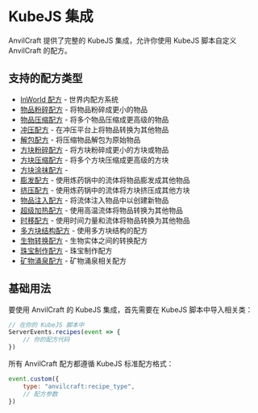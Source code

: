 # KubeJS 集成

AnvilCraft 提供了完整的 KubeJS 集成，允许你使用 KubeJS 脚本自定义 AnvilCraft 的配方。

## 支持的配方类型

- [InWorld 配方](00_inworld_recipe.md) - 世界内配方系统
- [物品粉碎配方](01_item_crush_recipe.md) - 将物品粉碎成更小的物品
- [物品压缩配方](02_item_compress_recipe.md) - 将多个物品压缩成更高级的物品
- [冲压配方](03_stamping_recipe.md) - 在冲压平台上将物品转换为其他物品
- [解包配方](04_unpack_recipe.md) - 将压缩物品解包为原始物品
- [方块粉碎配方](05_block_crush_recipe.md) - 将方块粉碎成更小的方块或物品
- [方块压缩配方](06_block_compress_recipe.md) - 将多个方块压缩成更高级的方块
- [方块涂抹配方](07_block_smear_recipe.md) - 
- [膨发配方](08_bulging_recipe.md) - 使用炼药锅中的流体将物品膨发成其他物品
- [挤压配方](09_squeezing_recipe.md) - 使用炼药锅中的流体将方块挤压成其他方块
- [物品注入配方](10_item_inject_recipe.md) - 将流体注入物品中以创建新物品
- [超级加热配方](11_super_heating_recipe.md) - 使用高温流体将物品转换为其他物品
- [时移配方](12_time_warp_recipe.md) - 使用时间力量和流体将物品转换为其他物品
- [多方块结构配方](13_multiblock_recipe.md) - 使用多方块结构的配方
- [生物转换配方](14_mob_transform_recipe.md) - 生物实体之间的转换配方
- [珠宝制作配方](15_jewel_crafting_recipe.md) - 珠宝制作配方
- [矿物涌泉配方](16_mineral_fountain_recipe.md) - 矿物涌泉相关配方

## 基础用法

要使用 AnvilCraft 的 KubeJS 集成，首先需要在 KubeJS 脚本中导入相关类：

```js
// 在你的 KubeJS 脚本中
ServerEvents.recipes(event => {
    // 你的配方代码
})
```

所有 AnvilCraft 配方都遵循 KubeJS 标准配方格式：

```js
event.custom({
    type: "anvilcraft:recipe_type",
    // 配方参数
})
```
